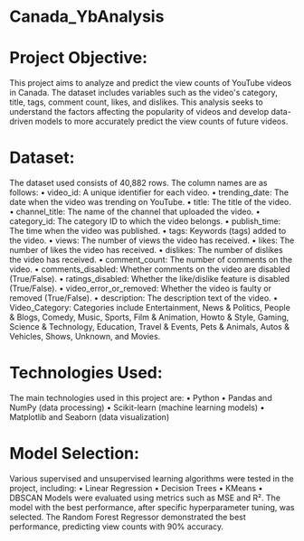 # Canada_YbAnalysis

# Project Objective:
This project aims to analyze and predict the view counts of YouTube videos in Canada. The dataset includes variables such as the video's category, title, tags, comment count, likes, and dislikes. This analysis seeks to understand the factors affecting the popularity of videos and develop data-driven models to more accurately predict the view counts of future videos.

# Dataset:
The dataset used consists of 40,882 rows. The column names are as follows:
•	video_id: A unique identifier for each video.
•	trending_date: The date when the video was trending on YouTube.
•	title: The title of the video.
•	channel_title: The name of the channel that uploaded the video.
•	category_id: The category ID to which the video belongs.
•	publish_time: The time when the video was published.
•	tags: Keywords (tags) added to the video.
•	views: The number of views the video has received.
•	likes: The number of likes the video has received.
•	dislikes: The number of dislikes the video has received.
•	comment_count: The number of comments on the video.
•	comments_disabled: Whether comments on the video are disabled (True/False).
•	ratings_disabled: Whether the like/dislike feature is disabled (True/False).
•	video_error_or_removed: Whether the video is faulty or removed (True/False).
•	description: The description text of the video.
•	Video_Category: Categories include Entertainment, News & Politics, People & Blogs, Comedy, Music, Sports, Film & Animation, Howto & Style, Gaming, Science & Technology, Education, Travel & Events, Pets & Animals, Autos & Vehicles, Shows, Unknown, and Movies.

# Technologies Used:
The main technologies used in this project are:
•	Python
•	Pandas and NumPy (data processing)
•	Scikit-learn (machine learning models)
•	Matplotlib and Seaborn (data visualization)

# Model Selection:
Various supervised and unsupervised learning algorithms were tested in the project, including:
•	Linear Regression
•	Decision Trees
•	KMeans
•	DBSCAN
Models were evaluated using metrics such as MSE and R². The model with the best performance, after specific hyperparameter tuning, was selected. The Random Forest Regressor demonstrated the best performance, predicting view counts with 90% accuracy.


